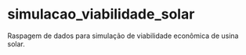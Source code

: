 # simulacao_viabilidade_solar
Raspagem de dados para simulação de viabilidade econômica de usina solar.
